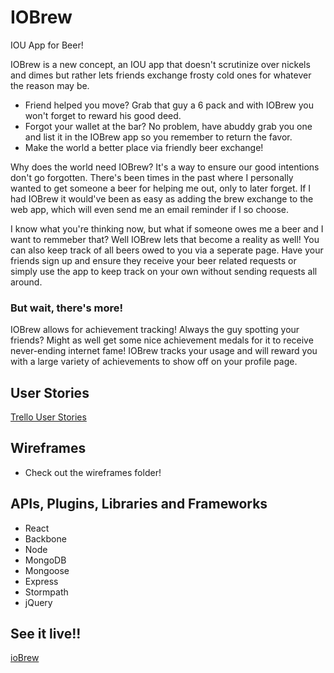 # IOBrew
IOU App for Beer!

IOBrew is a new concept, an IOU app that doesn't scrutinize over nickels and dimes but rather lets friends exchange frosty
cold ones for whatever the reason may be.

- Friend helped you move?  Grab that guy a 6 pack and with IOBrew you won't forget to reward his good deed.
- Forgot your wallet at the bar?  No problem, have  abuddy grab you one and list it in the IOBrew app so you remember to return the favor.
- Make the world a better place via friendly beer exchange!

Why does the world need IOBrew?  It's a way to ensure our good intentions don't go forgotten.  There's been times in the past
where I personally wanted to get someone a beer for helping me out, only to later forget.  If I had IOBrew it would've been as easy as 
adding the brew exchange to the web app, which will even send me an email reminder if I so choose.

I know what you're thinking now, but what if someone owes me a beer and I want to remmeber that?  Well IOBrew lets that
become a reality as well!  You can also keep track of all beers owed to you via a seperate page.  Have your friends sign up
and ensure they receive your beer related requests or simply use the app to keep track on your own without sending
requests all around.

### But wait, there's more!

IOBrew allows for achievement tracking!  Always the guy spotting your friends?  Might as well get some nice achievement medals for it
to receive never-ending internet fame!  IOBrew tracks your usage and will reward you with a large variety of achievements
to show off on your profile page.

## User Stories

[Trello User Stories](https://trello.com/b/4TKEpKqt/rob-daly-iobrew)

## Wireframes

- Check out the wireframes folder!

## APIs, Plugins, Libraries and Frameworks

- React
- Backbone
- Node
- MongoDB
- Mongoose
- Express
- Stormpath
- jQuery

## See it live!!

[ioBrew](http://iobrew.herokuapp.com)

